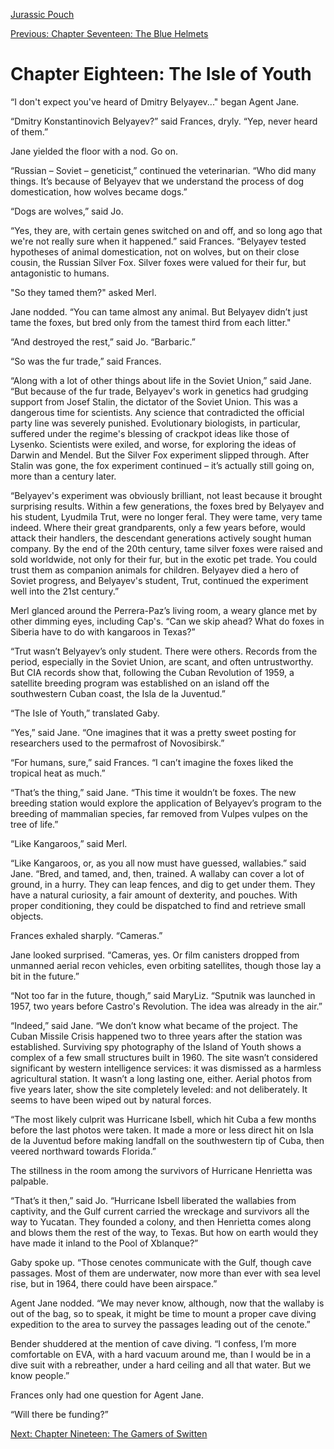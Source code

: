 [Jurassic Pouch](README.md)

[Previous: Chapter Seventeen: The Blue Helmets](ch17.md)

# Chapter Eighteen: The Isle of Youth

“I don't expect you've heard of Dmitry Belyayev..." began Agent Jane.

“Dmitry Konstantinovich Belyayev?” said Frances, dryly. “Yep, never heard of them.”

Jane yielded the floor with a nod. Go on.

“Russian – Soviet – geneticist,” continued the veterinarian. “Who did many things. It’s because of Belyayev that we understand the process of dog domestication, how wolves became dogs.”

“Dogs are wolves,” said Jo.

“Yes, they are, with certain genes switched on and off, and so long ago that we're not really sure when it happened.” said Frances. “Belyayev tested hypotheses of animal domestication, not on wolves, but on their close cousin, the Russian Silver Fox. Silver foxes were valued for their fur, but antagonistic to humans.

"So they tamed them?" asked Merl.

Jane nodded. “You can tame almost any animal. But Belyayev didn’t just tame the foxes, but bred only from the tamest third from each litter."

“And destroyed the rest,” said Jo. “Barbaric.”

“So was the fur trade,” said Frances.

“Along with a lot of other things about life in the Soviet Union,” said Jane. “But because of the fur trade, Belyayev's work in genetics had grudging support from Josef Stalin, the dictator of the Soviet Union. This was a dangerous time for scientists. Any science that contradicted the official party line was severely punished. Evolutionary biologists, in particular, suffered under the regime's blessing of crackpot ideas like those of Lysenko. Scientists were exiled, and worse, for exploring the ideas of Darwin and Mendel. But the Silver Fox experiment slipped through. After Stalin was gone, the fox experiment continued – it’s actually still going on, more than a century later.

“Belyayev's experiment was obviously brilliant, not least because it brought surprising results. Within a few generations, the foxes bred by Belyayev and his student, Lyudmila Trut, were no longer feral. They were tame, very tame indeed. Where their great grandparents, only a few years before, would attack their handlers, the descendant generations actively sought human company. By the end of the 20th century, tame silver foxes were raised and sold worldwide, not only for their fur, but in the exotic pet trade. You could trust them as companion animals for children. Belyayev died a hero of Soviet progress, and Belyayev's student, Trut, continued the experiment well into the 21st century.”

Merl glanced around the Perrera-Paz’s living room, a weary glance met by other dimming eyes, including Cap's. “Can we skip ahead? What do foxes in Siberia have to do with kangaroos in Texas?”

“Trut wasn’t Belyayev’s only student. There were others. Records from the period, especially in the Soviet Union, are scant, and often untrustworthy. But CIA records show that, following the Cuban Revolution of 1959, a satellite breeding program was established on an island off the southwestern Cuban coast, the Isla de la Juventud.”

“The Isle of Youth,” translated Gaby.

“Yes,” said Jane. “One imagines that it was a pretty sweet posting for researchers used to the permafrost of Novosibirsk.”

“For humans, sure,” said Frances. “I can’t imagine the foxes liked the tropical heat as much.”

“That’s the thing,” said Jane. “This time it wouldn’t be foxes. The new breeding station would explore the application of Belyayev’s program to the breeding of mammalian species, far removed from Vulpes vulpes on the tree of life.”

“Like Kangaroos,” said Merl.

“Like Kangaroos, or, as you all now must have guessed, wallabies.” said Jane. “Bred, and tamed, and, then, trained. A wallaby can cover a lot of ground, in a hurry. They can leap fences, and dig to get under them. They have a natural curiosity, a fair amount of dexterity, and pouches. With proper conditioning, they could be dispatched to find and retrieve small objects.

Frances exhaled sharply. “Cameras.”

Jane looked surprised. “Cameras, yes. Or film canisters dropped from unmanned aerial recon vehicles, even orbiting satellites, though those lay a bit in the future.”

“Not too far in the future, though,” said MaryLiz. “Sputnik was launched in 1957, two years before Castro's Revolution. The idea was already in the air.”

“Indeed,” said Jane. “We don’t know what became of the project. The Cuban Missile Crisis happened two to three years after the station was established. Surviving spy photography of the Island of Youth shows a complex of a few small structures built in 1960. The site wasn’t considered significant by western intelligence services: it was dismissed as a harmless agricultural station. It wasn’t a long lasting one, either. Aerial photos from five years later, show the site completely leveled: and not deliberately. It seems to have been wiped out by natural forces. 

“The most likely culprit was Hurricane Isbell, which hit Cuba a few months before the last photos were taken. It made a more or less direct hit on Isla de la Juventud before making landfall on the southwestern tip of Cuba, then veered northward towards Florida.”

The stillness in the room among the survivors of Hurricane Henrietta was palpable.

“That’s it then,” said Jo. “Hurricane Isbell liberated the wallabies from captivity, and the Gulf current carried the wreckage and survivors all the way to Yucatan. They founded a colony, and then Henrietta comes along and blows them the rest of the way, to Texas. But how on earth would they have made it inland to the Pool of Xblanque?”

Gaby spoke up. “Those cenotes communicate with the Gulf, though cave passages. Most of them are underwater, now more than ever with sea level rise, but in 1964, there could have been airspace.”

Agent Jane nodded. “We may never know, although, now that the wallaby is out of the bag, so to speak, it might be time to mount a proper cave diving expedition to the area to survey the passages leading out of the cenote.”

Bender shuddered at the mention of cave diving. “I confess, I’m more comfortable on EVA, with a hard vacuum around me, than I would be in a dive suit with a rebreather, under a hard ceiling and all that water. But we know people.”

Frances only had one question for Agent Jane.

“Will there be funding?”

[Next: Chapter Nineteen: The Gamers of Switten](ch19.md)
